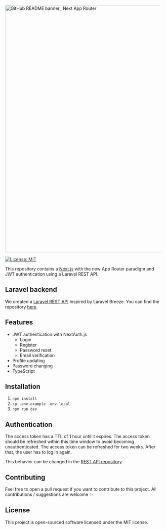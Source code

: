 <img width="800" alt="GitHub README banner_ Next App Router" src="https://github.com/avocado-media/nextjs-jwt-app-router/assets/45365598/9a6466e6-4ba7-42e4-bdd3-1c3ffade37cb">

[![License: MIT](https://img.shields.io/badge/License-MIT-green.svg)](https://opensource.org/licenses/MIT)

This repository contains a [Next.js](https://nextjs.org/) with the new App Router paradigm and JWT authentication using a Laravel REST API.

## Laravel backend

We created a [Laravel REST API](https://laravel.com/) inspired by Laravel Breeze. You can find the
repository [here](https://github.com/avocado-media/laravel-jwt-rest-api).

## Features

- JWT authentication with NextAuth.js
  - Login
  - Register
  - Password reset
  - Email verification
- Profile updating
- Password changing
- TypeScript

## Installation

1. `npm install`
2. `cp .env.example .env.local`
3. `npm run dev`

## Authentication

The access token has a TTL of 1 hour until it expires. The access token should be refreshed within this time window to avoid becoming unauthenticated. The access token can be refreshed for two weeks. After that, the user has to log in again.

This behavior can be changed in the [REST API repository](https://github.com/avocado-media/laravel-jwt-rest-api).

## Contributing

Feel free to open a pull request if you want to contribute to this project. All contributions / suggestions are
welcome ✨

## License

This project is open-sourced software licensed under the MIT license.
